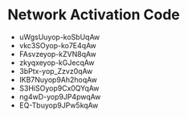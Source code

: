 # Network Activation Code
* uWgsUuyop-koSbUqAw
* vkc3SOyop-ko7E4qAw
* FAsvzeyop-kZVN8qAw
* zkyqxeyop-kGJecqAw
* 3bPtx-yop_Zzvz0qAw
* IKB7Nuyop9Ah2hoqAw
* S3HiSOyop9Cx0QYqAw
* ng4wD-yop9JP4pwqAw
* EQ-Tbuyop9JPw5kqAw